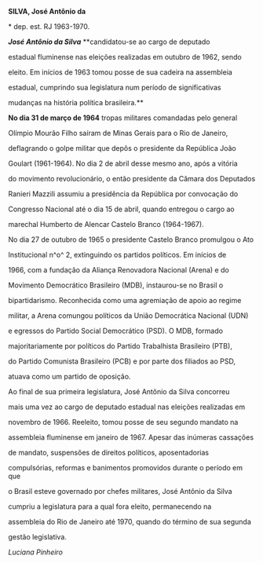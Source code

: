 **SILVA, José Antônio da**



\* dep. est. RJ 1963-1970.



***José Antônio da Silva*** **candidatou-se ao cargo de deputado

estadual fluminense nas eleições realizadas em outubro de 1962, sendo

eleito. Em inícios de 1963 tomou posse de sua cadeira na assembleia

estadual, cumprindo sua legislatura num período de significativas

mudanças na história política brasileira.**



**No dia 31 de março de 1964** tropas militares comandadas pelo general

Olímpio Mourão Filho saíram de Minas Gerais para o Rio de Janeiro,

deflagrando o golpe militar que depôs o presidente da República João

Goulart (1961-1964). No dia 2 de abril desse mesmo ano, após a vitória

do movimento revolucionário, o então presidente da Câmara dos Deputados

Ranieri Mazzili assumiu a presidência da República por convocação do

Congresso Nacional até o dia 15 de abril, quando entregou o cargo ao

marechal Humberto de Alencar Castelo Branco (1964-1967).



No dia 27 de outubro de 1965 o presidente Castelo Branco promulgou o Ato

Institucional n^o^ 2, extinguindo os partidos políticos. Em inícios de

1966, com a fundação da Aliança Renovadora Nacional (Arena) e do

Movimento Democrático Brasileiro (MDB), instaurou-se no Brasil o

bipartidarismo. Reconhecida como uma agremiação de apoio ao regime

militar, a Arena comungou políticos da União Democrática Nacional (UDN)

e egressos do Partido Social Democrático (PSD). O MDB, formado

majoritariamente por políticos do Partido Trabalhista Brasileiro (PTB),

do Partido Comunista Brasileiro (PCB) e por parte dos filiados ao PSD,

atuava como um partido de oposição.



Ao final de sua primeira legislatura, José Antônio da Silva concorreu

mais uma vez ao cargo de deputado estadual nas eleições realizadas em

novembro de 1966. Reeleito, tomou posse de seu segundo mandato na

assembleia fluminense em janeiro de 1967. Apesar das inúmeras cassações

de mandato, suspensões de direitos políticos, aposentadorias

compulsórias, reformas e banimentos promovidos durante o período em que

o Brasil esteve governado por chefes militares, José Antônio da Silva

cumpriu a legislatura para a qual fora eleito, permanecendo na

assembleia do Rio de Janeiro até 1970, quando do término de sua segunda

gestão legislativa.



*Luciana Pinheiro*



